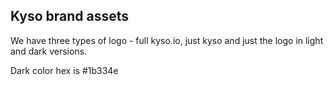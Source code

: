 
## Kyso brand assets

We have three types of logo - full kyso.io, just kyso and just the logo in light and dark versions.

Dark color hex is #1b334e
